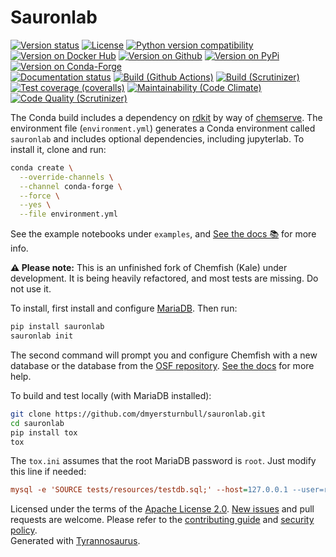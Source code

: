 # Sauronlab

[![Version status](https://img.shields.io/pypi/status/sauronlab)](https://pypi.org/project/sauronlab)
[![License](https://img.shields.io/badge/License-Apache%202.0-blue.svg)](https://opensource.org/licenses/Apache-2.0)
[![Python version compatibility](https://img.shields.io/pypi/pyversions/sauronlab)](https://pypi.org/project/sauronlab)
[![Version on Docker Hub](https://img.shields.io/docker/v/dmyersturnbull/sauronlab?color=green&label=Docker%20Hub)](https://hub.docker.com/repository/docker/dmyersturnbull/sauronlab)
[![Version on Github](https://img.shields.io/github/v/release/dmyersturnbull/sauronlab?include_prereleases&label=GitHub)](https://github.com/dmyersturnbull/sauronlab/releases)
[![Version on PyPi](https://img.shields.io/pypi/v/sauronlab)](https://pypi.org/project/sauronlab)
[![Version on Conda-Forge](https://img.shields.io/conda/vn/conda-forge/sauronlab?label=Conda-Forge)](https://anaconda.org/conda-forge/sauronlab)  
[![Documentation status](https://readthedocs.org/projects/sauronlab/badge)](https://sauronlab.readthedocs.io/en/stable)
[![Build (Github Actions)](https://img.shields.io/github/workflow/status/dmyersturnbull/sauronlab/Build%20&%20test?label=Build%20&%20test)](https://github.com/dmyersturnbull/sauronlab/actions)
[![Build (Scrutinizer)](https://scrutinizer-ci.com/g/dmyersturnbull/sauronlab/badges/build.png?b=main)](https://scrutinizer-ci.com/g/dmyersturnbull/sauronlab/build-status/main)  
[![Test coverage (coveralls)](https://coveralls.io/repos/github/dmyersturnbull/sauronlab/badge.svg?branch=main&service=github)](https://coveralls.io/github/dmyersturnbull/sauronlab?branch=main)
[![Maintainability (Code Climate)](https://api.codeclimate.com/v1/badges/<<apikey>>/maintainability)](https://codeclimate.com/github/dmyersturnbull/sauronlab/maintainability)
[![Code Quality (Scrutinizer)](https://scrutinizer-ci.com/g/dmyersturnbull/sauronlab/badges/quality-score.png?b=main)](https://scrutinizer-ci.com/g/dmyersturnbull/sauronlab/?branch=main)

The Conda build includes a dependency on [rdkit](http://rdkit.org/) by way of [chemserve](https://github.com/dmyersturnbull/chemserve).
The environment file (`environment.yml`) generates a Conda environment called `sauronlab` and includes optional dependencies, including jupyterlab.
To install it, clone and run:

```bash
conda create \
  --override-channels \
  --channel conda-forge \
  --force \
  --yes \
  --file environment.yml
```

See the example notebooks under `examples`, and [See the docs 📚](https://sauronlab.readthedocs.io/en/stable/) for more info.

**⚠ Please note:**
This is an unfinished fork of Chemfish (Kale) under development.
It is being heavily refactored, and most tests are missing. Do not use it.

To install, first install and configure [MariaDB](https://mariadb.org/).
Then run:

```bash
pip install sauronlab
sauronlab init
```

The second command will prompt you and configure Chemfish with a new database
or the database from the [OSF repository](https://osf.io/nyhpc/).
[See the docs](https://sauronlab.readthedocs.io/en/stable/) for more help.

To build and test locally (with MariaDB installed):

```bash
git clone https://github.com/dmyersturnbull/sauronlab.git
cd sauronlab
pip install tox
tox
```

The `tox.ini` assumes that the root MariaDB password is `root`. Just modify this line if needed:

```ini
mysql -e 'SOURCE tests/resources/testdb.sql;' --host=127.0.0.1 --user=root --password=root
```

Licensed under the terms of the [Apache License 2.0](https://spdx.org/licenses/Apache-2.0.html).
[New issues](https://github.com/dmyersturnbull/sauronlab/issues) and pull requests are welcome.
Please refer to the [contributing guide](https://github.com/dmyersturnbull/sauronlab/blob/main/CONTRIBUTING.md)
and [security policy](https://github.com/dmyersturnbull/sauronlab/blob/main/SECURITY.md).  
Generated with [Tyrannosaurus](https://github.com/dmyersturnbull/tyrannosaurus).
